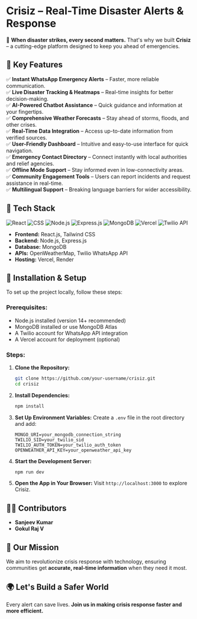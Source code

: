 # Crisiz – Real-Time Disaster Alerts & Response

🚨 **When disaster strikes, every second matters.** That's why we built **Crisiz** – a cutting-edge platform designed to keep you ahead of emergencies.

## 🌟 Key Features

✅ **Instant WhatsApp Emergency Alerts** – Faster, more reliable communication.<br>
✅ **Live Disaster Tracking & Heatmaps** – Real-time insights for better decision-making.<br>
✅ **AI-Powered Chatbot Assistance** – Quick guidance and information at your fingertips.<br>
✅ **Comprehensive Weather Forecasts** – Stay ahead of storms, floods, and other crises.<br>
✅ **Real-Time Data Integration** – Access up-to-date information from verified sources.<br>
✅ **User-Friendly Dashboard** – Intuitive and easy-to-use interface for quick navigation.<br>
✅ **Emergency Contact Directory** – Connect instantly with local authorities and relief agencies.<br>
✅ **Offline Mode Support** – Stay informed even in low-connectivity areas.<br>
✅ **Community Engagement Tools** – Users can report incidents and request assistance in real-time.<br>
✅ **Multilingual Support** – Breaking language barriers for wider accessibility.<br>

## 🚀 Tech Stack

![React](https://img.shields.io/badge/Frontend-React-blue) ![CSS](https://img.shields.io/badge/Styling-CSS-blue) ![Node.js](https://img.shields.io/badge/Backend-Node.js-green) ![Express.js](https://img.shields.io/badge/Server-Express.js-lightgrey) ![MongoDB](https://img.shields.io/badge/Database-MongoDB-brightgreen) ![Vercel](https://img.shields.io/badge/Hosting-Vercel-black) ![Twilio API](https://img.shields.io/badge/API-Twilio-red)

- **Frontend:** React.js, Tailwind CSS
- **Backend:** Node.js, Express.js
- **Database:** MongoDB
- **APIs:** OpenWeatherMap, Twilio WhatsApp API
- **Hosting:** Vercel, Render

## 🔧 Installation & Setup

To set up the project locally, follow these steps:

### Prerequisites:
- Node.js installed (version 14+ recommended)
- MongoDB installed or use MongoDB Atlas
- A Twilio account for WhatsApp API integration
- A Vercel account for deployment (optional)

### Steps:
1. **Clone the Repository:**
   ```bash
   git clone https://github.com/your-username/crisiz.git
   cd crisiz
   ```
2. **Install Dependencies:**
   ```bash
   npm install
   ```
3. **Set Up Environment Variables:**
   Create a `.env` file in the root directory and add:
   ```plaintext
   MONGO_URI=your_mongodb_connection_string
   TWILIO_SID=your_twilio_sid
   TWILIO_AUTH_TOKEN=your_twilio_auth_token
   OPENWEATHER_API_KEY=your_openweather_api_key
   ```
4. **Start the Development Server:**
   ```bash
   npm run dev
   ```
5. **Open the App in Your Browser:**
   Visit `http://localhost:3000` to explore Crisiz.

## 👨‍💻 Contributors
- **Sanjeev Kumar**  
- **Gokul Raj V**  

## 🎯 Our Mission
We aim to revolutionize crisis response with technology, ensuring communities get **accurate, real-time information** when they need it most.

## 🌍 Let's Build a Safer World
Every alert can save lives. **Join us in making crisis response faster and more efficient.**

